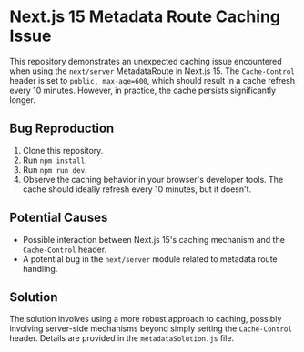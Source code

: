 # Next.js 15 Metadata Route Caching Issue

This repository demonstrates an unexpected caching issue encountered when using the `next/server` MetadataRoute in Next.js 15.  The `Cache-Control` header is set to `public, max-age=600`, which should result in a cache refresh every 10 minutes. However, in practice, the cache persists significantly longer.

## Bug Reproduction

1. Clone this repository.
2. Run `npm install`.
3. Run `npm run dev`.
4. Observe the caching behavior in your browser's developer tools. The cache should ideally refresh every 10 minutes, but it doesn't.

## Potential Causes

- Possible interaction between Next.js 15's caching mechanism and the `Cache-Control` header.
- A potential bug in the `next/server` module related to metadata route handling.

## Solution

The solution involves using a more robust approach to caching, possibly involving server-side mechanisms beyond simply setting the `Cache-Control` header. Details are provided in the `metadataSolution.js` file.
